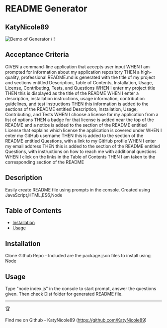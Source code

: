 

# README Generator
## KatyNicole89

![ Demo of Generator](demo.gif) / ! [](demo.gif)
## Acceptance Criteria 
GIVEN a command-line application that accepts user input
WHEN I am prompted for information about my application repository
THEN a high-quality, professional README.md is generated with the title of my project and sections entitled Description, Table of Contents, Installation, Usage, License, Contributing, Tests, and Questions
WHEN I enter my project title
THEN this is displayed as the title of the README
WHEN I enter a description, installation instructions, usage information, contribution guidelines, and test instructions
THEN this information is added to the sections of the README entitled Description, Installation, Usage, Contributing, and Tests
WHEN I choose a license for my application from a list of options
THEN a badge for that license is added near the top of the README and a notice is added to the section of the README entitled License that explains which license the application is covered under
WHEN I enter my GitHub username
THEN this is added to the section of the README entitled Questions, with a link to my GitHub profile
WHEN I enter my email address
THEN this is added to the section of the README entitled Questions, with instructions on how to reach me with additional questions
WHEN I click on the links in the Table of Contents
THEN I am taken to the corresponding section of the README

## Description 
Easily create README file using prompts in the console. 
Created using JavaScript,HTML,ES6,Node

## Table of Contents

* [Installation](#installation)
* [Usage](#usage)



## Installation
Clone Github Repo - Included are the package.json files to install using Node

## Usage 
Type "node index.js" in the console to start prompt, answer the questions given. Then check Dist folder for generated README file. 

---

🏆 

Find me on Github - KatyNicole89
(https://github.com/KatyNicole89)



